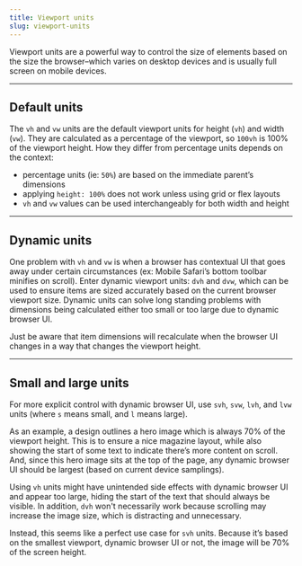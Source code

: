 ```yaml
---
title: Viewport units
slug: viewport-units
---
```


Viewport units are a powerful way to control the size of elements based on the size the browser–which varies on desktop devices and is usually full screen on mobile devices.

---

## Default units

The `vh` and `vw` units are the default viewport units for height (`vh`) and width (`vw`). They are calculated as a percentage of the viewport, so `100vh` is 100% of the viewport height. How they differ from percentage units depends on the context:

- percentage units (ie: `50%`) are based on the immediate parent’s dimensions
- applying `height: 100%` does not work unless using grid or flex layouts
- `vh` and `vw` values can be used interchangeably for both width and height

---

## Dynamic units

One problem with `vh` and `vw` is when a browser has contextual UI that goes away under certain circumstances (ex: Mobile Safari’s bottom toolbar minifies on scroll). Enter dynamic viewport units: `dvh` and `dvw`, which can be used to ensure items are sized accurately based on the current browser viewport size. Dynamic units can solve long standing problems with dimensions being calculated either too small or too large due to dynamic browser UI.

Just be aware that item dimensions will recalculate when the browser UI changes in a way that changes the viewport height.

---

## Small and large units

For more explicit control with dynamic browser UI, use `svh`, `svw`, `lvh`, and `lvw` units (where `s` means small, and `l` means large).

As an example, a design outlines a hero image which is always 70% of the viewport height. This is to ensure a nice magazine layout, while also showing the start of some text to indicate there’s more content on scroll. And, since this hero image sits at the top of the page, any dynamic browser UI should be largest (based on current device samplings).

Using `vh` units might have unintended side effects with dynamic browser UI and appear too large, hiding the start of the text that should always be visible. In addition, `dvh` won't necessarily work because scrolling may increase the image size, which is distracting and unnecessary.

Instead, this seems like a perfect use case for `svh` units. Because it’s based on the smallest viewport, dynamic browser UI or not, the image will be 70% of the screen height.
